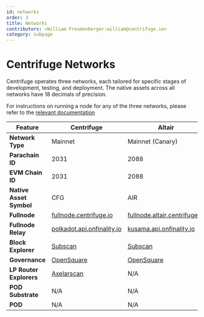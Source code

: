 ```yaml
---
id: networks
order: 3
title: Networks
contributors: <William Freudenberger:william@centrifuge.io>
category: subpage
---
```

# Centrifuge Networks

Centrifuge operates three networks, each tailored for specific stages of development, testing, and deployment. The native assets across all networks have 18 decimals of precision.

For instructions on running a node for any of the three networks, please refer to the [relevant documentation](../../guides/running-a-centrifuge-node/index.md)

| **Feature**             | **Centrifuge**                                                                                                     | **Altair**                                                                                                     | **Demo**                                                                                                                |
| ----------------------- | ------------------------------------------------------------------------------------------------------------------ | -------------------------------------------------------------------------------------------------------------- | ----------------------------------------------------------------------------------------------------------------------- |
| **Network Type**        | Mainnet                                                                                                            | Mainnet (Canary)                                                                                               | Testnet                                                                                                                 |
| **Parachain ID**        | 2031                                                                                                               | 2088                                                                                                           | 2031                                                                                                                    |
| **EVM Chain ID**        | 2031                                                                                                               | 2088                                                                                                           | 2090                                                                                                                    |
| **Native Asset Symbol** | CFG                                                                                                                | AIR                                                                                                            | DEVEL                                                                                                                     |
| **Fullnode**            | [fullnode.centrifuge.io](https://polkadot.js.org/apps/?rpc=wss%3A%2F%2Ffullnode.centrifuge.io)           | [fullnode.altair.centrifuge.io](https://polkadot.js.org/apps/?rpc=wss%3A%2F%2Ffullnode.altair.centrifuge.io)   | [fullnode.demo.cntrfg.com](https://polkadot.js.org/apps/?rpc=wss://fullnode.demo.k-f.dev/public-ws/#explorer)           |
| **Fullnode Relay**      | [polkadot.api.onfinality.io](https://polkadot.js.org/apps/?rpc=wss%3A%2F%2Fpolkadot.api.onfinality.io%2Fpublic-ws) | [kusama.api.onfinality.io](https://polkadot.js.org/apps/?rpc=wss%3A%2F%2Fkusama.api.onfinality.io%2Fpublic-ws) | [Moonbase Relay](https://polkadot.js.org/apps/?rpc=wss://fro-moon-rpc-1-moonbase-relay-rpc-1.moonbase.ol-infra.network) |
| **Block Explorer**      | [Subscan](https://centrifuge.subscan.io/)                                                                          | [Subscan](https://altair.subscan.io/)                                                                          | N/A                                                                                                                     |
| **Governance**          | [OpenSquare](https://voting.opensquare.io/space/centrifuge)                                                        | [OpenSquare](https://voting.opensquare.io/space/altair)                                                        | N/A                                                                                                                     |
| **LP Router Explorers** | [Axelarscan](https://axelarscan.io/gmp/search?chain=centrifuge)                                                    | N/A                                                                                                            | [Testnet Axelarscan](https://testnet.axelarscan.io/gmp/search?chain=centrifuge-2)                                       |
| **POD Substrate**       | N/A                                                                                                                | N/A                                                                                                            | [pod.demo.k-f.dev](https://pod.demo.k-f.dev)                                                                            |
| **POD**                 | N/A                                                                                                                | N/A                                                                                                            | [pod.demo.cntrfg.com](https://pod.demo.cntrfg.com)                                                                      |
